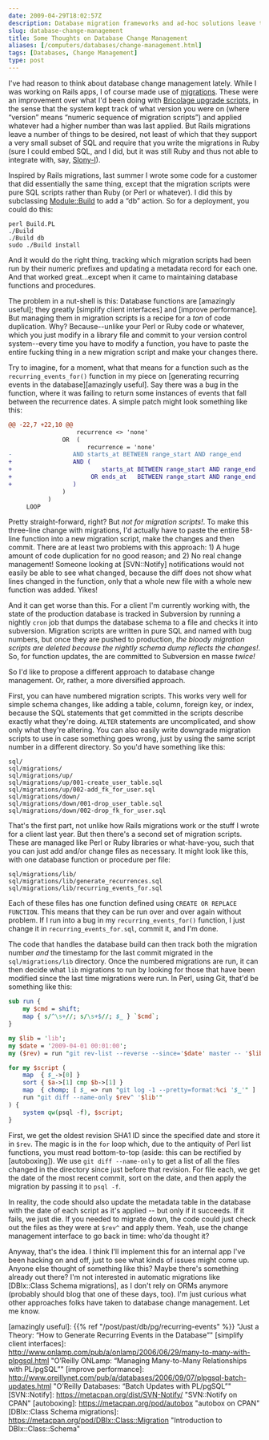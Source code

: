 ```yaml
--- 
date: 2009-04-29T18:02:57Z
description: Database migration frameworks and ad-hoc solutions leave things…wanting. Herein lie some preliminary thoughts on how to solve this problem.
slug: database-change-management
title: Some Thoughts on Database Change Management
aliases: [/computers/databases/change-management.html]
tags: [Databases, Change Management]
type: post
---
```


I've had reason to think about database change management lately. While I was
working on Rails apps, I of course made use of [migrations]. These were an
improvement over what I'd been doing with [Bricolage upgrade scripts], in the
sense that the system kept track of what version you were on (where “version”
means “numeric sequence of migration scripts”) and applied whatever had a higher
number than was last applied. But Rails migrations leave a number of things to
be desired, not least of which that they support a very small subset of SQL and
require that you write the migrations in Ruby (sure I could embed SQL, and I
did, but it was still Ruby and thus not able to integrate with, say, [Slony-I]).

Inspired by Rails migrations, last summer I wrote some code for a customer that
did essentially the same thing, except that the migration scripts were pure SQL
scripts rather than Ruby (or Perl or whatever). I did this by subclassing
[Module::Build] to add a “db” action. So for a deployment, you could do this:

    perl Build.PL
    ./Build
    ./Build db
    sudo ./Build install

And it would do the right thing, tracking which migration scripts had been run
by their numeric prefixes and updating a metadata record for each one. And that
worked great…except when it came to maintaining database functions and
procedures.

The problem in a nut-shell is this: Database functions are [amazingly useful];
they greatly [simplify client interfaces] and [improve performance]. But
managing them in migration scripts is a recipe for a *ton* of code duplication.
Why? Because--unlike your Perl or Ruby code or whatever, which you just modify
in a library file and commit to your version control system--every time you have
to modify a function, you have to paste the entire fucking thing in a new
migration script and make your changes there.

Try to imagine, for a moment, what that means for a function such as the
`recurring_events_for()` function in my piece on [generating recurring events in
the database][amazingly useful]. Say there was a bug in the function, where it
was failing to return some instances of events that fall between the recurrence
dates. A simple patch might look something like this:

``` diff
@@ -22,7 +22,10 @@
                   recurrence <> 'none'
               OR  (
                      recurrence = 'none'
-                 AND starts_at BETWEEN range_start AND range_end
+                 AND (
+                         starts_at BETWEEN range_start AND range_end
+                      OR ends_at   BETWEEN range_start AND range_end
+                 )
               )
           )
     LOOP
```

Pretty straight-forward, right? But *not for migration scripts!*. To make this
three-line change with migrations, I'd actually have to paste the entire 58-line
function into a new migration script, make the changes and then commit. There
are at least two problems with this approach: 1) A huge amount of code
duplication for no good reason; and 2) No real change management! Someone
looking at [SVN::Notify] notifications would not easily be able to see what
changed, because the diff does not show what lines changed in the function, only
that a whole new file with a whole new function was added. Yikes!

And it can get worse than this. For a client I'm currently working with, the
state of the production database is tracked in Subversion by running a nightly
`cron` job that dumps the database schema to a file and checks it into
subversion. Migration scripts are written in pure SQL and named with bug
numbers, but once they are pushed to production, *the bloody migration scripts
are deleted because the nightly schema dump reflects the changes!*. So, for
function updates, the are committed to Subversion en masse *twice!*

So I'd like to propose a different approach to database change management. Or,
rather, a more diversified approach.

First, you can have numbered migration scripts. This works very well for simple
schema changes, like adding a table, column, foreign key, or index, because the
SQL statements that get committed in the scripts describe exactly what they're
doing. `ALTER` statements are uncomplicated, and show only what they're
altering. You can also easily write downgrade migration scripts to use in case
something goes wrong, just by using the same script number in a different
directory. So you'd have something like this:

    sql/
    sql/migrations/
    sql/migrations/up/
    sql/migrations/up/001-create_user_table.sql
    sql/migrations/up/002-add_fk_for_user.sql
    sql/migrations/down/
    sql/migrations/down/001-drop_user_table.sql
    sql/migrations/down/002-drop_fk_for_user.sql

That's the first part, not unlike how Rails migrations work or the stuff I wrote
for a client last year. But then there's a second set of migration scripts.
These are managed like Perl or Ruby libraries or what-have-you, such that you
can just add and/or change files as necessary. It might look like this, with one
database function or procedure per file:

    sql/migrations/lib/
    sql/migrations/lib/generate_recurrences.sql
    sql/migrations/lib/recurring_events_for.sql

Each of these files has one function defined using `CREATE OR REPLACE FUNCTION`.
This means that they can be run over and over again without problem. If I run
into a bug in my `recurring_events_for()` function, I just change it in
`recurring_events_for.sql`, commit it, and I'm done.

The code that handles the database build can then track both the migration
number *and* the timestamp for the last commit migrated in the
`sql/migrations/lib` directory. Once the numbered migrations are run, it can
then decide what `lib` migrations to run by looking for those that have been
modified since the last time migrations were run. In Perl, using Git, that'd be
something like this:

``` perl
sub run {
    my $cmd = shift;
    map { s/^\s+//; s/\s+$//; $_ } `$cmd`;
}

my $lib = 'lib';
my $date = '2009-04-01 00:01:00';
my ($rev) = run "git rev-list --reverse --since='$date' master -- '$lib'";

for my $script (
    map  { $_->[0] }
    sort { $a->[1] cmp $b->[1] }
    map  { chomp; [ $_ => run "git log -1 --pretty=format:%ci '$_'" ]  }
    run "git diff --name-only $rev^ '$lib'"
) {
    system qw(psql -f), $script;
}
```

First, we get the oldest revision SHA1 ID since the specified date and store it
in `$rev`. The magic is in the `for` loop which, due to the antiquity of Perl
list functions, you must read bottom-to-top (aside: this can be rectified by
[autoboxing]). We use `git diff --name-only` to get a list of all the files
changed in the directory since just before that revision. For file each, we get
the date of the most recent commit, sort on the date, and then apply the
migration by passing it to `psql -f`.

In reality, the code should also update the metadata table in the database with
the date of each script as it's applied -- but only if it succeeds. If it fails,
we just die. If you needed to migrate down, the code could just check out the
files as they were at `$rev^` and apply them. Yeah, use the change management
interface to go back in time: who'da thought it?

Anyway, that's the idea. I think I'll implement this for an internal app I've
been hacking on and off, just to see what kinds of issues might come up. Anyone
else thought of something like this? Maybe there's something already out there?
I'm not interested in automatic migrations like [DBIx::Class Schema migrations],
as I don't rely on ORMs anymore (probably should blog that one of these days,
too). I'm just curious what other approaches folks have taken to database change
management. Let me know.

  [migrations]: http://guides.rubyonrails.org/migrations.html
    "RailsGuides: Migrations"
  [Bricolage upgrade scripts]: http://github.com/bricoleurs/bricolage/tree/master/inst/upgrade
    "Bricolage Upgrade Scripts"
  [Slony-I]: http://www.slony.info/
  [Module::Build]: https://metacpan.org/dist/Module-Build/
    "Module::Build on CPAN"
  [amazingly useful]: {{% ref "/post/past/db/pg/recurring-events" %}}
    "Just a Theory: “How to Generate Recurring Events in the Database”"
  [simplify client interfaces]: http://www.onlamp.com/pub/a/onlamp/2006/06/29/many-to-many-with-plpgsql.html
    "O’Reilly ONLamp: “Managing Many-to-Many Relationships with PL/pgSQL”"
  [improve performance]: http://www.oreillynet.com/pub/a/databases/2006/09/07/plpgsql-batch-updates.html
    "O’Reilly Databases: “Batch Updates with PL/pgSQL”"
  [SVN::Notify]: https://metacpan.org/dist/SVN-Notify/ "SVN::Notify on CPAN"
  [autoboxing]: https://metacpan.org/pod/autobox "autobox on CPAN"
  [DBIx::Class Schema migrations]: https://metacpan.org/pod/DBIx::Class::Migration
    "Introduction to DBIx::Class::Schema"
